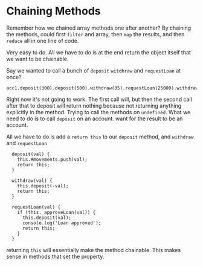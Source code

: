 # Chaining Methods

Remember how we chained array methods one after another? By chaining the methods, could first `filter` and array, then `map` the results, and then `reduce` all in one line of code.

Very easy to do. All we have to do is at the end return the object itself that we want to be chainable.

Say we wanted to call a bunch of `deposit` `witdhraw` and `requestLoan` at once?

```
acc1.deposit(300).deposit(500).withdraw(35).requestLoan(25000).withdraw(4000)
```

Right now it's not going to work. The first call will, but then the second call after that to deposit will return nothing because not returning anything explicitly in the method. Trying to call the methods on `undefined`. What we need to do is to call `deposit` on an account. want for the result to be an account.

All we have to do is add a `return this` to our `deposit` method, and `withdraw` and `requestLoan`

```
  deposit(val) {
    this.#movements.push(val);
    return this;
  }

  withdraw(val) {
    this.deposit(-val);
    return this;
  }

  requestLoan(val) {
    if (this._approveLoan(val)) {
      this.deposit(val);
      console.log('Loan approved');
      return this;
    }
  }

```

returning `this` will essentially make the method chainable. This makes sense in methods that set the property.
